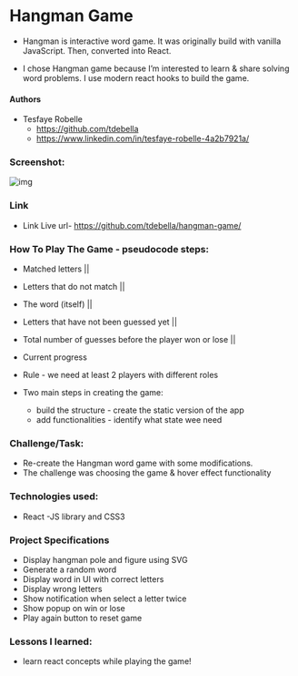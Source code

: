# Hangman Game

- Hangman is interactive word game. It was originally build with vanilla JavaScript. Then, converted into React.

- I chose Hangman game because I’m interested to learn & share solving word problems. I use modern react hooks to build the game.

#### Authors

- Tesfaye Robelle
  - https://github.com/tdebella
  - https://www.linkedin.com/in/tesfaye-robelle-4a2b7921a/

### Screenshot: 

![img](https://user-images.githubusercontent.com/95178233/197386533-37d0abac-aa74-472a-9451-1c4ef72bdfaa.jpg)

### Link

- Link Live url- https://github.com/tdebella/hangman-game/

### How To Play The Game - pseudocode steps:

- Matched letters ||
- Letters that do not match ||
- The word (itself) ||
- Letters that have not been guessed yet ||
- Total number of guesses before the player won or lose ||
- Current progress

- Rule - we need at least 2 players with different roles
- Two main steps in creating the game:
  - build the structure - create the static version of the app
  - add functionalities - identify what state wee need

### Challenge/Task:

- Re-create the Hangman word game with some modifications.
- The challenge was choosing the game & hover effect functionality

### Technologies used:

- React -JS library and CSS3

### Project Specifications

- Display hangman pole and figure using SVG
- Generate a random word
- Display word in UI with correct letters
- Display wrong letters
- Show notification when select a letter twice
- Show popup on win or lose
- Play again button to reset game

### Lessons I learned:

- learn react concepts while playing the game!
